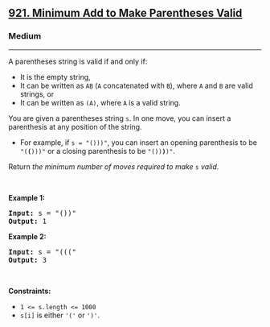 <h2><a href="https://leetcode.com/problems/minimum-add-to-make-parentheses-valid/">921. Minimum Add to Make Parentheses Valid</a></h2><h3>Medium</h3><hr><div style="user-select: auto;"><p style="user-select: auto;">A parentheses string is valid if and only if:</p>

<ul style="user-select: auto;">
	<li style="user-select: auto;">It is the empty string,</li>
	<li style="user-select: auto;">It can be written as <code style="user-select: auto;">AB</code> (<code style="user-select: auto;">A</code> concatenated with <code style="user-select: auto;">B</code>), where <code style="user-select: auto;">A</code> and <code style="user-select: auto;">B</code> are valid strings, or</li>
	<li style="user-select: auto;">It can be written as <code style="user-select: auto;">(A)</code>, where <code style="user-select: auto;">A</code> is a valid string.</li>
</ul>

<p style="user-select: auto;">You are given a parentheses string <code style="user-select: auto;">s</code>. In one move, you can insert a parenthesis at any position of the string.</p>

<ul style="user-select: auto;">
	<li style="user-select: auto;">For example, if <code style="user-select: auto;">s = "()))"</code>, you can insert an opening parenthesis to be <code style="user-select: auto;">"(<strong style="user-select: auto;">(</strong>)))"</code> or a closing parenthesis to be <code style="user-select: auto;">"())<strong style="user-select: auto;">)</strong>)"</code>.</li>
</ul>

<p style="user-select: auto;">Return <em style="user-select: auto;">the minimum number of moves required to make </em><code style="user-select: auto;">s</code><em style="user-select: auto;"> valid</em>.</p>

<p style="user-select: auto;">&nbsp;</p>
<p style="user-select: auto;"><strong class="example" style="user-select: auto;">Example 1:</strong></p>

<pre style="user-select: auto;"><strong style="user-select: auto;">Input:</strong> s = "())"
<strong style="user-select: auto;">Output:</strong> 1
</pre>

<p style="user-select: auto;"><strong class="example" style="user-select: auto;">Example 2:</strong></p>

<pre style="user-select: auto;"><strong style="user-select: auto;">Input:</strong> s = "((("
<strong style="user-select: auto;">Output:</strong> 3
</pre>

<p style="user-select: auto;">&nbsp;</p>
<p style="user-select: auto;"><strong style="user-select: auto;">Constraints:</strong></p>

<ul style="user-select: auto;">
	<li style="user-select: auto;"><code style="user-select: auto;">1 &lt;= s.length &lt;= 1000</code></li>
	<li style="user-select: auto;"><code style="user-select: auto;">s[i]</code> is either <code style="user-select: auto;">'('</code> or <code style="user-select: auto;">')'</code>.</li>
</ul>
</div>